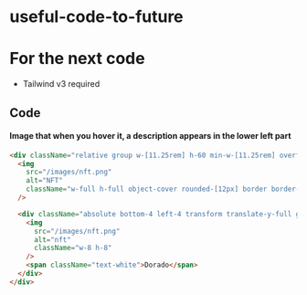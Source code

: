 # useful-code-to-future

# For the next code
* Tailwind v3 required

## Code

#### Image that when you hover it, a description appears in the lower left part

```html
<div className="relative group w-[11.25rem] h-60 min-w-[11.25rem] overflow-hidden">
  <img
    src="/images/nft.png"
    alt="NFT"
    className="w-full h-full object-cover rounded-[12px] border border-transparent group-hover:border-gold transition-all duration-300 ease-in-out"
  />

  <div className="absolute bottom-4 left-4 transform translate-y-full group-hover:translate-y-0 transition-all duration-300 ease-in-out flex items-center space-x-4">
    <img
      src="/images/nft.png"
      alt="nft"
      className="w-8 h-8"
    />
    <span className="text-white">Dorado</span>
  </div>
</div>
```
